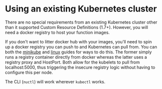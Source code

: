 # Using an existing Kubernetes cluster

There are no special requirements from an existing Kubernetes cluster other than it supported Custom Resource Definitions (1.7+). However, you will need a docker registry to host your function images. 

If you don't want to litter docker hub with your images, you'll need to spin up a docker registry you can push to and Kubernetes can pull from. You can both the [minikube](minikube.md) and [linux](linux.md) guides for ways to do this. The former simply runs a registry container directly from docker whereas the latter uses a registry proxy and HostPort. Both allow for the kubelets to pull from localhost:5000, thus triggering the insecure registry logic without having to configure this per node. 

The CLI (`nuctl`) will work wherever `kubectl` works.
